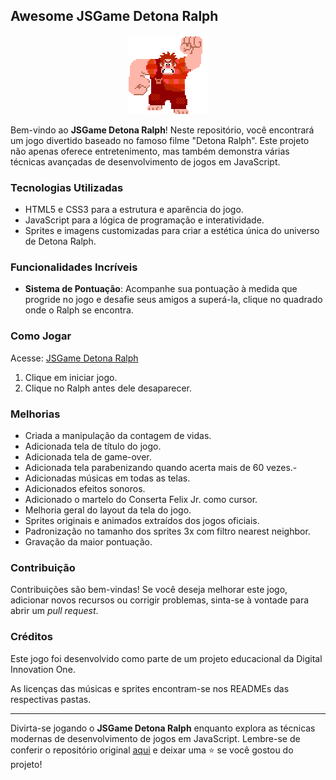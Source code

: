## Awesome JSGame Detona Ralph

<p align="center">
<img src="./src/images/ralph.gif" alt="JSGame Detona Ralph Logo" style="image-rendering: pixelated; width: 126px;">
</p>

Bem-vindo ao **JSGame Detona Ralph**! Neste repositório, você encontrará um jogo divertido baseado no famoso filme "Detona Ralph". Este projeto não apenas oferece entretenimento, mas também demonstra várias técnicas avançadas de desenvolvimento de jogos em JavaScript.

### Tecnologias Utilizadas

- HTML5 e CSS3 para a estrutura e aparência do jogo.
- JavaScript para a lógica de programação e interatividade.
- Sprites e imagens customizadas para criar a estética única do universo de Detona Ralph.

### Funcionalidades Incríveis

- **Sistema de Pontuação**: Acompanhe sua pontuação à medida que progride no jogo e desafie seus amigos a superá-la, clique no quadrado onde o Ralph se encontra.

### Como Jogar

Acesse: [JSGame Detona Ralph](https://luandiasrj.github.io/jsgame-detona-ralph/)

1. Clique em iniciar jogo.
2. Clique no Ralph antes dele desaparecer.

### Melhorias

- Criada a manipulação da contagem de vidas.
- Adicionada tela de título do jogo.
- Adicionada tela de game-over.
- Adicionada tela parabenizando quando acerta mais de 60 vezes.-
- Adicionadas músicas em todas as telas.
- Adicionados efeitos sonoros.
- Adicionado o martelo do Conserta Felix Jr. como cursor.
- Melhoria geral do layout da tela do jogo.
- Sprites originais e animados extraídos dos jogos oficiais.
- Padronização no tamanho dos sprites 3x com filtro nearest neighbor.
- Gravação da maior pontuação.

### Contribuição

Contribuições são bem-vindas! Se você deseja melhorar este jogo, adicionar novos recursos ou corrigir problemas, sinta-se à vontade para abrir um _pull request_.

### Créditos

Este jogo foi desenvolvido como parte de um projeto educacional da Digital Innovation One.

As licenças das músicas e sprites encontram-se nos READMEs das respectivas pastas.

---

Divirta-se jogando o **JSGame Detona Ralph** enquanto explora as técnicas modernas de desenvolvimento de jogos em JavaScript. Lembre-se de conferir o repositório original [aqui](https://github.com/digitalinnovationone/jsgame-detona-ralph) e deixar uma ⭐️ se você gostou do projeto!
